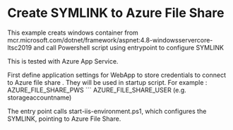 # Create SYMLINK to Azure File Share

This example creats windows container from mcr.microsoft.com/dotnet/framework/aspnet:4.8-windowsservercore-ltsc2019 and call Powershell script using entrypoint to configure SYMLINK

This is tested with Azure App Service.

First define application settings for WebApp to store credentials to connect to Azure file share . They will be used in startup script.
For example : 
AZURE_FILE_SHARE_PWS ```
AZURE_FILE_SHARE_USER  (e.g. storageaccountname)

The entry point calls start-iis-environment.ps1, which configures the SYMLINK, pointing to Azure File Share.
